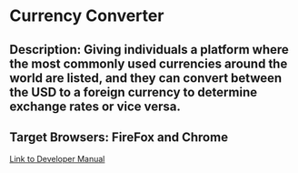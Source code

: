 # Currency Converter

## Description: Giving individuals a platform where the most commonly used currencies around the world are listed, and they can convert between the USD to a foreign currency to determine exchange rates or vice versa. 

## Target Browsers: FireFox and Chrome

[Link to Developer Manual](https://github.com/ojieok/currency-converter/blob/main/devmanul.md)
